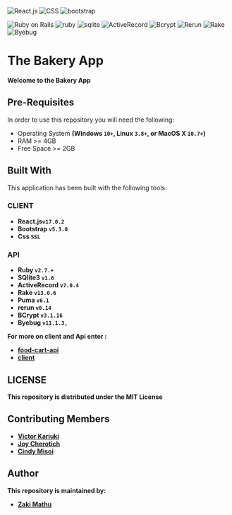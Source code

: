 ![React.js](https://img.shields.io/badge/React-61DAFB?style=for-the-badge&logo=react&logoColor=white)
![CSS](https://img.shields.io/badge/CSS-1572B6?style=for-the-badge&logo=css3&logoColor=white)
![bootstrap](https://img.shields.io/badge/Bootstrap-563D7C?style=for-the-badge&logo=bootstrap&logoColor=white)

![Ruby on Rails](https://img.shields.io/badge/Ruby_on_Rails-CC0000?style=for-the-badge&logo=ruby-on-rails&logoColor=white)
![ruby ](https://img.shields.io/badge/Ruby-CC342D?style=for-the-badge&logo=ruby&logoColor=white)
![sqlite](https://img.shields.io/badge/SQLite-07405E?style=for-the-badge&logo=sqlite&logoColor=white)
![ActiveRecord](https://img.shields.io/badge/ActiveRecord-7.0.4-2d2d2d?style=for-the-badge&logo=ruby&logoColor=white)
![Bcrypt](https://img.shields.io/badge/Bcrypt-3.1.16-green?style=for-the-badge&logo=ruby&logoColor=white)
![Rerun](https://img.shields.io/badge/Rerun-0.14-orange?style=for-the-badge)
![Rake](https://img.shields.io/badge/Rake-13.0.6-red?style=for-the-badge&logo=ruby&logoColor=white)
![Byebug](https://img.shields.io/badge/Byebug-3.1.4-green?style=for-the-badge&logo=ruby&logoColor=white)

# The Bakery App 

**Welcome to the Bakery App**

## Pre-Requisites
In order to use this repository you will need the following:

- Operating System **(Windows `10+`, Linux `3.8+`, or MacOS X `10.7+`)**
- RAM >= 4GB
- Free Space >= 2GB

## Built With
This application has been built with the following tools:

### CLIENT
- **React.js`v17.0.2`**   
- **Bootstrap `v5.3.0`**
- **Css `SSL`**

### API
- **Ruby `v2.7.+`**
- **SQlite3 `v1.6`**
- **ActiveRecord `v7.0.4`**
- **Rake `v13.0.6`**
- **Puma `v6.1`**
- **rerun `v0.14`**
- **BCrypt `v3.1.16`**
- **Byebug `v11.1.3,`**  

<strong>For more on client and Api enter :<strong>
- [food-cart-api](./food-cart-api/)
- [client](./client/)


## LICENSE
This repository is distributed under the MIT License

## Contributing Members
- [Victor Kariuki](https://github.com/Victorprinz) 
- [Joy Cherotich](https://github.com/joycherotich) 
- [Cindy Misoi](https://github.com/CindyMisoi) 

## Author
This repository is maintained by:

- [Zaki Mathu](https://github.com/OyakiMasu) 


